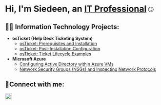<h1>Hi, I'm Siedeen, an <a href="https://linkedin.com/in/siedeen-ahmed">IT Professional</a>☺</h1>

<h2>👨‍💻 Information Technology Projects:</h2>

- <b>osTicket (Help Desk Ticketing System)</b>
  - [osTicket: Prerequisites and Installation](https://github.com/siedeenahmed/osticket-prereqs)
  - [osTicket: Post-Installation Configuration](https://github.com/siedeenahmed/post-install-config)
  - [osTicket: Ticket Lifecycle Examples](https://github.com/siedeenahmed/ticket-lifecycle)
- <b>Microsoft Azure</b>
  - [Configuring Active Directory within Azure VMs](https://github.com/siedeenahmed/configure-ad)
  - [Network Security Groups (NSGs) and Inspecting Network Protocols](https://github.com/siedeenahmed/azure-network-protocols)

<h2>🤳Connect with me:</h2>

[<img align="left" alt="Josh | LinkedIn" width="22px" src="https://cdn.jsdelivr.net/npm/simple-icons@v3/icons/linkedin.svg" />][linkedin]

[linkedin]: https://linkedin.com/in/siedeen-ahmed
